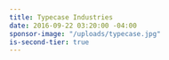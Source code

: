 ```yaml
---
title: Typecase Industries
date: 2016-09-22 03:20:00 -04:00
sponsor-image: "/uploads/typecase.jpg"
is-second-tier: true
---
```



